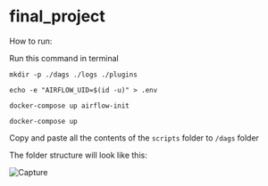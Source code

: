 # final_project

How to run:

Run this command in terminal
```
mkdir -p ./dags ./logs ./plugins
```
```
echo -e "AIRFLOW_UID=$(id -u)" > .env
```
```
docker-compose up airflow-init
```
```
docker-compose up
```
Copy and paste all the contents of the `scripts` folder to `/dags` folder 

The folder structure will look like this: 

![Capture](https://user-images.githubusercontent.com/89019518/152134533-3836f03a-43ea-445f-ad7c-a30f4a98ce00.PNG)

